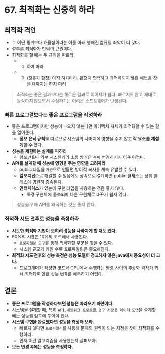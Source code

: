 # 67. 최적화는 신중히 하라
## 최적화 격언
- 그 어떤 핑계보다 효율성이라는 이름 아래 행해진 컴퓨팅 죄악이 더 많다.
- 섣부른 최적화가 만악의 근원이다.
- 최적화를 할 때는 두 규칙을 따르라.
    - 1. 하지 마라
    - 2. (전문가 한정) 아직 하지마라. 완전히 명백하고 최적화되지 않은 해법을 찾을 때까지는 하지 마라

> 최적화는 좋은 결과보다는 해로운 결과로 이어지기 쉽다.
> 빠르지도 않고 제대로 동작하지 않으면서 수정하기는 어려운 소프트웨어가 탄생된다.

### 빠른 프로그램보다는 좋은 프로그램을 작성하라
- 좋은 프로그램이지만 성능이 나오지 않는다면 아키텍처 자체가 최적화할 수 있는 길을 열어준다.
    - **정보 은닉 규칙**을 따르므로 시스템의 나머지에 영향을 주지 않고 **각 요소를 재설계**할 수 있다.
- **성능을 제한하는 설계를 피하라**
    - 컴포넌트나 외부 시스템과의 소통 방식은 후에 변경하기가 아주 어렵다.
- **API를 설계할 때 성능에 영향을 주는 영향을 고려하라**
    - public 타입을 `가변`으로 만들면 방어적 복사를 계속 유발할 수 있다.
    - **컴포지션**으로 해결할 수 있음에도 상속으로 설계하면 public 클래스는 상위 클래스에 영원히 종속된다.
    - **인터페이스**가 있는데 구현 타입을 사용하는 것은 좋지 않다.
        - 특정 구현체에 종속되어 다른 구현체로 바꾸기 쉽지 않다.
> 성능을 위해 API를 왜곡하는 것은 좋지 않다.

### 최적화 시도 전후로 성능을 측정하라
- **시도한 최적화 기법이 오히려 성능을 나빠지게 할 때도 있다.**
- 90%의 시간은 10%의 코드에서 사용된다.
    - `프로파일링 도구`를 통해 최적화할 부분을 찾을 수 있다.
    - 시스템 규모가 커질 수록 프로파일링은 중요해진다.
- **최적화 시도 전후의 성능 측정은 성능 모델이 정교하지 않은 java에서 중요성이 더 크다.**
    - 프로그래머가 작성한 코드와 CPU에서 수행하는 명령 사이의 추상화 격차가 커서 최적화로 인한 성능 변화를 예측하기 어렵다.

## 결론
- **좋은 프로그램을 작성하다보면 성능은 따라오기 마련이다.**
- 시스템을 설계할 때, 특히 `API`, `네트워크 프로토콜`, `영구 저장용 데이터 포맷`을 설계할 때는 성능을 염두에 두어야 한다.
- **시스템 구현을 완료했다면 성능을 측정해 보라.**
    - 빠르지 않다면 `프로파일러`를 사용해 문제의 원인이 되는 지점을 찾아 최적화를 수행하라.
    - 먼저 어떤 알고리즘을 사용했는지 살펴보자.
- **모든 변경 후에는 성능을 측정하자.**
